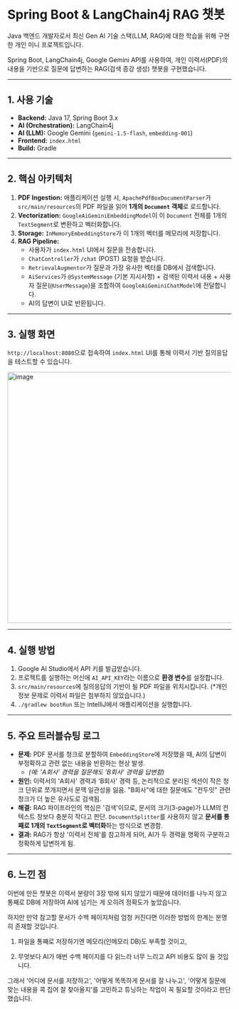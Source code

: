 # Spring Boot & LangChain4j RAG 챗봇

Java 백엔드 개발자로서 최신 Gen AI 기술 스택(LLM, RAG)에 대한 학습을 위해 구현한 개인 미니 프로젝트입니다.

Spring Boot, LangChain4j, Google Gemini API를 사용하여, 개인 이력서(PDF)의 내용을 기반으로 질문에 답변하는 RAG(검색 증강 생성) 챗봇을 구현했습니다.

---

## 1. 사용 기술

* **Backend:** Java 17, Spring Boot 3.x
* **AI (Orchestration):** LangChain4j
* **AI (LLM):** Google Gemini (`gemini-1.5-flash`, `embedding-001`)
* **Frontend:** `index.html`
* **Build:** Gradle

---

## 2. 핵심 아키텍처

1.  **PDF Ingestion:** 애플리케이션 실행 시, `ApachePdfBoxDocumentParser`가 `src/main/resources`의 PDF 파일을 읽어 **1개의 `Document` 객체**로 로드합니다.
2.  **Vectorization:** `GoogleAiGeminiEmbeddingModel`이 이 `Document` 전체를 1개의 `TextSegment`로 변환하고 벡터화합니다.
3.  **Storage:** `InMemoryEmbeddingStore`가 이 1개의 벡터를 메모리에 저장합니다.
4.  **RAG Pipeline:**
    * 사용자가 `index.html` UI에서 질문을 전송합니다.
    * `ChatController`가 `/chat` (POST) 요청을 받습니다.
    * `RetrievalAugmentor`가 질문과 가장 유사한 벡터를 DB에서 검색합니다.
    * `AiServices`가 `@SystemMessage` (기본 지시사항) + 검색된 이력서 내용 + 사용자 질문(`@UserMessage`)을 조합하여 `GoogleAiGeminiChatModel`에 전달합니다.
    * AI의 답변이 UI로 반환됩니다.

---

## 3. 실행 화면

`http://localhost:8080`으로 접속하여 `index.html` UI를 통해 이력서 기반 질의응답을 테스트할 수 있습니다.

<img width="621" height="563" alt="image" src="https://github.com/user-attachments/assets/5f1bad8f-200e-4783-9ea4-5df84a37ff24" />

---

## 4. 실행 방법

1.  Google AI Studio에서 API 키를 발급받습니다.
2.  프로젝트를 실행하는 머신에 `AI_API_KEY`라는 이름으로 **환경 변수**를 설정합니다.
3.  `src/main/resources`에 질의응답의 기반이 될 PDF 파일을 위치시킵니다. (*개인정보 문제로 이력서 파일은 첨부하지 않았습니다.)
4.  `./gradlew bootRun` 또는 IntelliJ에서 애플리케이션을 실행합니다.

---

## 5. 주요 트러블슈팅 로그

* **문제:** PDF 문서를 청크로 분할하여 `EmbeddingStore`에 저장했을 때, AI의 답변이 부정확하고 관련 없는 내용을 반환하는 현상 발생.
    * *(예: 'A회사' 경력을 질문해도 'B회사' 경력을 답변함)*
* **원인:** 이력서의 'A회사' 경력과 'B회사' 경력 등, 논리적으로 분리된 섹션이 작은 청크 단위로 쪼개지면서 문맥 일관성을 잃음. "B회사"에 대한 질문에도 "컨두잇" 관련 청크가 더 높은 유사도로 검색됨.
* **해결:** RAG 파이프라인의 핵심은 '검색'이므로, 문서의 크기(3-page)가 LLM의 컨텍스트 창보다 충분히 작다고 판단. `DocumentSplitter`를 사용하지 않고 **문서를 통째로 1개의 `TextSegment`로 벡터화**하는 방식으로 변경함.
* **결과:** RAG가 항상 '이력서 전체'를 참고하게 되어, AI가 두 경력을 명확히 구분하고 정확하게 답변하게 됨.

---

## 6. 느낀 점
이번에 만든 챗봇은 이력서 분량이 3장 밖에 되지 않았기 때문에 데이터를 나누지 않고 통째로 DB에 저장하여 AI에 넘기는 게 오히려 정확도가 높았습니다.

하지만 만약 참고할 문서가 수백 페이지처럼 엄청 커진다면 이러한 방법의 한계는 분명히 존재할 것입니다.

1. 파일을 통째로 저장하기엔 메모리(인메모리 DB)도 부족할 것이고,

2. 무엇보다 AI가 매번 수백 페이지를 다 읽느라 너무 느리고 API 비용도 많이 들 것입니다.

그래서 '어디에 문서를 저장하고', '어떻게 똑똑하게 문서를 잘 나누고', '어떻게 질문에 맞는 내용을 콕 집어 잘 찾아올지'를 고민하고 튜닝하는 작업이 꼭 필요할 것이라고 판단했습니다.

